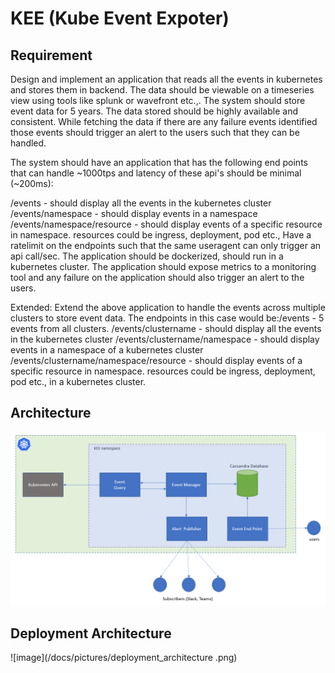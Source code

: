 # KEE (Kube Event Expoter)

## Requirement

Design and implement an application that reads all the events in kubernetes and stores them in backend. The data should be viewable on a timeseries view using tools like splunk or wavefront etc.,. The system should store event data for 5 years. The data stored should be highly available and consistent. While fetching the data if there are any failure events identified those events should trigger an alert to the users such that they can be handled.

The system should have an application that has the following end points that can handle ~1000tps and latency of these api's should be minimal (~200ms):

/events - should display all the events in the kubernetes cluster
/events/namespace - should display events in a namespace
/events/namespace/resource - should display events of a specific resource in namespace. resources could be ingress, deployment, pod etc.,
Have a ratelimit on the endpoints such that the same useragent can only trigger an api call/sec.
The application should be dockerized, should run in a kubernetes cluster. The application should expose metrics to a monitoring tool and any failure on the application should also trigger an alert to the users.

 
Extended: Extend the above application to handle the events across multiple clusters to store event data. The endpoints in this case would be:/events - 5 events from all clusters.
/events/clustername - should display all the events in the kubernetes cluster
/events/clustername/namespace - should display events in a namespace of a kubernetes cluster
/events/clustername/namespace/resource - should display events of a specific resource in namespace. resources could be ingress, deployment, pod etc., in a kubernetes cluster.

## Architecture

![image](/docs/pictures/architecture.png)

## Deployment Architecture

![image](/docs/pictures/deployment_architecture .png)
